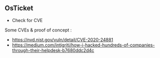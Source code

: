## OsTicket

- Check for CVE

Some CVEs & proof of concept :
- https://nvd.nist.gov/vuln/detail/CVE-2020-24881
- https://medium.com/intigriti/how-i-hacked-hundreds-of-companies-through-their-helpdesk-b7680ddc2d4c